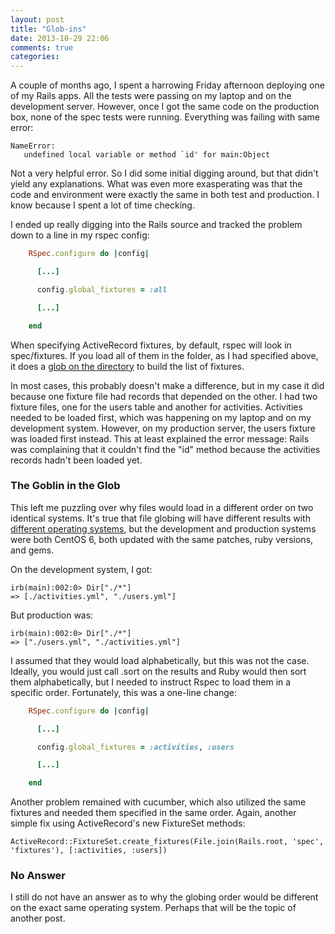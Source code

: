 ```yaml
---
layout: post
title: "Glob-ins"
date: 2013-10-29 22:06
comments: true
categories:
---
```


A couple of months ago, I spent a harrowing Friday afternoon deploying one of my Rails apps.  All the tests were
passing on my laptop and on the development server.  However, once I got the same code on the production box,
none of the spec tests were running.  Everything was failing with same error:

    NameError:
       undefined local variable or method `id' for main:Object

Not a very helpful error.  So I did some initial digging around, but that didn't yield any explanations.
What was even more exasperating was that the code and environment
were exactly the same in both test and production.  I know because I spent a lot of time checking.

I ended up really digging into the Rails source and tracked the problem down to a line in my rspec
config:

``` ruby
    RSpec.configure do |config|

      [...]

      config.global_fixtures = :all

      [...]

    end
```

When specifying ActiveRecord fixtures, by default, rspec will look in spec/fixtures.  If you load all of them
in the folder, as I had specified above, it does a
[glob on the directory](https://github.com/rails/rails/blob/master/activerecord/lib/active_record/fixtures.rb#L828)
to build the list of fixtures.

In most cases, this probably doesn't make a difference, but in my case it did because one fixture file had records
that depended on the other.  I had two fixture files, one for the users table and another for activities.
Activities needed to be loaded first, which was happening on my laptop and on my development system.  However, on my production server,
the users fixture was loaded first instead.  This at least explained the error message: Rails was complaining that
it couldn't find the "id" method because the activities records hadn't been loaded yet.

### The Goblin in the Glob

This left me puzzling over why files would load in a different order on two identical systems.  It's true that file globing
will have different results with
[different operating systems](http://rubyforge.org/tracker/index.php?func=detail&aid=12795&group_id=426&atid=1698),
but the development and production systems were both CentOS 6,
both updated with the same patches, ruby versions, and gems.

On the development system, I got:

    irb(main):002:0> Dir["./*"]
    => [./activities.yml", "./users.yml"]

But production was:

    irb(main):002:0> Dir["./*"]
    => ["./users.yml", "./activities.yml"]

I assumed that they would load alphabetically, but this was not the case.  Ideally, you would just call .sort on the results
and Ruby would then sort them alphabetically, but I needed to instruct Rspec to load them in a specific order.  Fortunately,
this was a one-line change:

``` ruby
    RSpec.configure do |config|

      [...]

      config.global_fixtures = :activities, :users

      [...]

    end
```

Another problem remained with cucumber, which also utilized the same fixtures and needed them specified in the same order.
Again, another simple fix using ActiveRecord's new FixtureSet methods:


    ActiveRecord::FixtureSet.create_fixtures(File.join(Rails.root, 'spec', 'fixtures'), [:activities, :users])

### No Answer

I still do not have an answer as to why the globing order would be different on the exact same operating system.  Perhaps that will be
the topic of another post.

